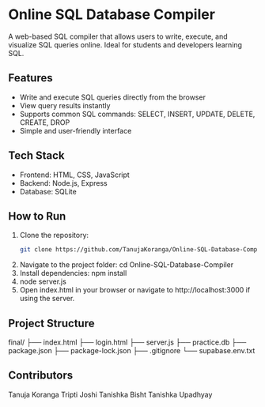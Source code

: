 # Online SQL Database Compiler

A web-based SQL compiler that allows users to write, execute, and visualize SQL queries online. Ideal for students and developers learning SQL.

## Features
- Write and execute SQL queries directly from the browser
- View query results instantly
- Supports common SQL commands: SELECT, INSERT, UPDATE, DELETE, CREATE, DROP
- Simple and user-friendly interface

## Tech Stack
- Frontend: HTML, CSS, JavaScript
- Backend: Node.js, Express
- Database: SQLite

## How to Run
1. Clone the repository:  
   ```bash
   git clone https://github.com/TanujaKoranga/Online-SQL-Database-Compiler.git
2. Navigate to the project folder:
   cd Online-SQL-Database-Compiler
3. Install dependencies:
   npm install
4. node server.js
5. Open index.html in your browser or navigate to http://localhost:3000 if using the server.

## Project Structure
final/
├── index.html
├── login.html
├── server.js
├── practice.db
├── package.json
├── package-lock.json
├── .gitignore
└── supabase.env.txt

## Contributors

Tanuja Koranga
Tripti Joshi
Tanishka Bisht
Tanishka Upadhyay
